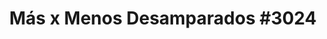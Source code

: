 ---
title: "Más x Menos Desamparados #3024"
url: /desamparados/mas-x-menos-desamparados-3024/
shop: supermercado
---